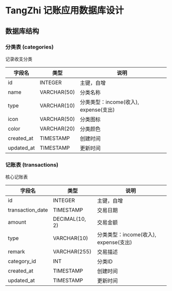 # TangZhi 记账应用数据库设计

## 数据库结构


### 分类表 (categories)

记录收支分类

| 字段名 | 类型 | 说明 |
| --- | --- | --- |
| id | INTEGER | 主键，自增 |
| name | VARCHAR(50) | 分类名称 |
| type | VARCHAR(10) | 分类类型：income(收入), expense(支出) |
| icon | VARCHAR(50) | 分类图标 |
| color | VARCHAR(20) | 分类颜色 |
| created_at | TIMESTAMP | 创建时间 |
| updated_at | TIMESTAMP | 更新时间 |

### 记账表 (transactions)

核心记账表

| 字段名 | 类型 | 说明 |
| --- | --- | --- |
| id | INTEGER | 主键，自增 |
| transaction_date | TIMESTAMP | 交易日期 |
| amount | DECIMAL(10, 2) | 交易金额 |
| type | VARCHAR(10) | 分类类型：income(收入), expense(支出) |
| remark | VARCHAR(255) | 交易描述 |
| category_id | INT | 分类ID |
| created_at | TIMESTAMP | 创建时间 |
| updated_at | TIMESTAMP | 更新时间 |